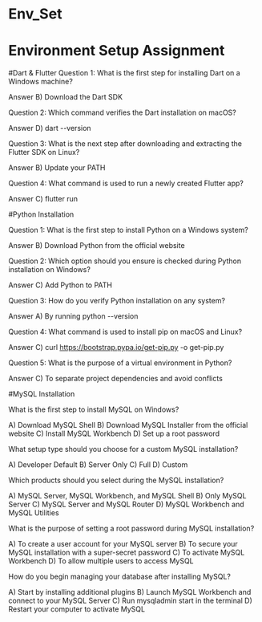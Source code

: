 # Env_Set

# Environment Setup Assignment

#Dart & Flutter
Question 1:
What is the first step for installing Dart on a Windows machine?

Answer
B) Download the Dart SDK


Question 2:
Which command verifies the Dart installation on macOS?

Answer
D) dart --version


Question 3:
What is the next step after downloading and extracting the Flutter SDK on Linux?

Answer
B) Update your PATH


Question 4:
What command is used to run a newly created Flutter app?

Answer
C) flutter run



#Python Installation

Question 1: 
What is the first step to install Python on a Windows system?

Answer
B) Download Python from the official website


Question 2:
Which option should you ensure is checked during Python installation on Windows?

Answer
C) Add Python to PATH


Question 3:
How do you verify Python installation on any system?

Answer
A) By running python --version


Question 4:
What command is used to install pip on macOS and Linux?

Answer
C) curl https://bootstrap.pypa.io/get-pip.py -o get-pip.py


Question 5:
What is the purpose of a virtual environment in Python?

Answer
C) To separate project dependencies and avoid conflicts


#MySQL Installation

What is the first step to install MySQL on Windows?

A) Download MySQL Shell
B) Download MySQL Installer from the official website
C) Install MySQL Workbench
D) Set up a root password

What setup type should you choose for a custom MySQL installation?

A) Developer Default
B) Server Only
C) Full
D) Custom

Which products should you select during the MySQL installation?

A) MySQL Server, MySQL Workbench, and MySQL Shell
B) Only MySQL Server
C) MySQL Server and MySQL Router
D) MySQL Workbench and MySQL Utilities

What is the purpose of setting a root password during MySQL installation?

A) To create a user account for your MySQL server
B) To secure your MySQL installation with a super-secret password
C) To activate MySQL Workbench
D) To allow multiple users to access MySQL

How do you begin managing your database after installing MySQL?

A) Start by installing additional plugins
B) Launch MySQL Workbench and connect to your MySQL Server
C) Run mysqladmin start in the terminal
D) Restart your computer to activate MySQL
